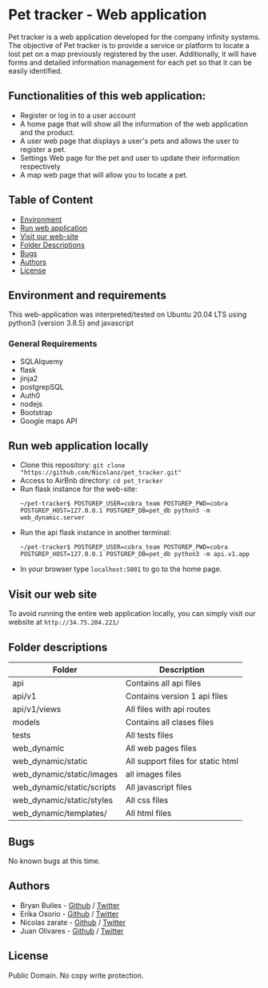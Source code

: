 # Pet tracker - Web application

Pet tracker is a web application developed for the company infinity systems. The objective of Pet tracker is to provide a service or platform to locate a lost pet on a map previously registered by the user. Additionally, it will have forms and detailed information management for each pet so that it can be easily identified.

## Functionalities of this web application:

- Register or log in to a user account
- A home page that will show all the information of the web application and the product.
- A user web page that displays a user's pets and allows the user to register a pet.
- Settings Web page for the pet and user to update their information respectively
- A map web page that will allow you to locate a pet.

## Table of Content

- [Environment](#environment-and-requirements)
- [Run web application](#Run-web-application-locally)
- [Visit our web-site](#Visit-our-web-site)
- [Folder Descriptions](#folder-descriptions)
- [Bugs](#bugs)
- [Authors](#authors)
- [License](#license)

## Environment and requirements

This web-application was interpreted/tested on Ubuntu 20.04 LTS using python3 (version 3.8.5) and javascript

### General Requirements

- SQLAlquemy
- flask
- jinja2
- postgrepSQL
- Auth0
- nodejs
- Bootstrap
- Google maps API

## Run web application locally

- Clone this repository: `git clone "https://github.com/Nicolanz/pet_tracker.git"`
- Access to AirBnb directory: `cd pet_tracker`
- Run flask instance for the web-site:
  ```
  ~/pet-tracker$ POSTGREP_USER=cobra_team POSTGREP_PWD=cobra POSTGREP_HOST=127.0.0.1 POSTGREP_DB=pet_db python3 -m web_dynamic.server
  ```
- Run the api flask instance in another terminal:
  ```
  ~/pet-tracker$ POSTGREP_USER=cobra_team POSTGREP_PWD=cobra POSTGREP_HOST=127.0.0.1 POSTGREP_DB=pet_db python3 -m api.v1.app
  ```
- In your browser type `localhost:5001` to go to the home page.

## Visit our web site

To avoid running the entire web application locally, you can simply visit our website at `http://34.75.204.221/`

## Folder descriptions

| Folder                     | Description                       |
| -------------------------- | --------------------------------- |
| api                        | Contains all api files            |
| api/v1                     | Contains version 1 api files      |
| api/v1/views               | All files with api routes         |
| models                     | Contains all clases files         |
| tests                      | All tests files                   |
| web_dynamic                | All web pages files               |
| web_dynamic/static         | All support files for static html |
| web_dynamic/static/images  | all images files                  |
| web_dynamic/static/scripts | All javascript files              |
| web_dynamic/static/styles  | All css files                     |
| web_dynamic/templates/     | All html files                    |

## Bugs

No known bugs at this time.

## Authors

- Bryan Builes - [Github](https://github.com/bryanbuiles) / [Twitter](https://twitter.com/bryan_builes)
- Erika Osorio - [Github](https://twitter.com/erikaosgue) / [Twitter](https://twitter.com/earthtojhuang)
- Nicolas zarate - [Github](https://github.com/Nicolanz) / [Twitter](https://twitter.com/nicolas_zg)
- Juan Olivares - [Github](https://github.com/JuanOlivares1) / [Twitter](https://twitter.com/OlivaresP____)

## License

Public Domain. No copy write protection.

